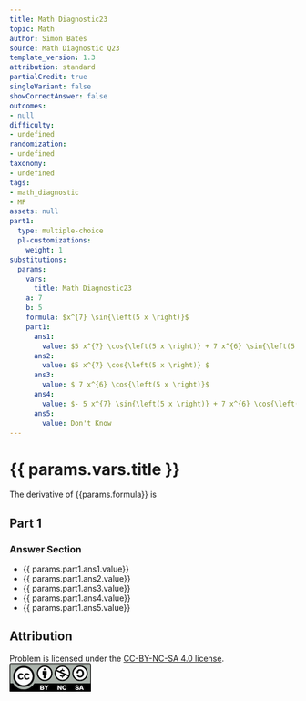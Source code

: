 ```yaml
---
title: Math Diagnostic23
topic: Math
author: Simon Bates
source: Math Diagnostic Q23
template_version: 1.3
attribution: standard
partialCredit: true
singleVariant: false
showCorrectAnswer: false
outcomes:
- null
difficulty:
- undefined
randomization:
- undefined
taxonomy:
- undefined
tags:
- math_diagnostic
- MP
assets: null
part1:
  type: multiple-choice
  pl-customizations:
    weight: 1
substitutions:
  params:
    vars:
      title: Math Diagnostic23
    a: 7
    b: 5
    formula: $x^{7} \sin{\left(5 x \right)}$
    part1:
      ans1:
        value: $5 x^{7} \cos{\left(5 x \right)} + 7 x^{6} \sin{\left(5 x \right)}$
      ans2:
        value: $5 x^{7} \cos{\left(5 x \right)} $
      ans3:
        value: $ 7 x^{6} \cos{\left(5 x \right)}$
      ans4:
        value: $- 5 x^{7} \sin{\left(5 x \right)} + 7 x^{6} \cos{\left(5 x \right)}$
      ans5:
        value: Don't Know
---
```

# {{ params.vars.title }}
The derivative of {{params.formula}} is

## Part 1

### Answer Section

- {{ params.part1.ans1.value}}
- {{ params.part1.ans2.value}}
- {{ params.part1.ans3.value}}
- {{ params.part1.ans4.value}}
- {{ params.part1.ans5.value}}

## Attribution

Problem is licensed under the [CC-BY-NC-SA 4.0 license](https://creativecommons.org/licenses/by-nc-sa/4.0/).<br> ![The Creative Commons 4.0 license requiring attribution-BY, non-commercial-NC, and share-alike-SA license.](https://raw.githubusercontent.com/firasm/bits/master/by-nc-sa.png)
